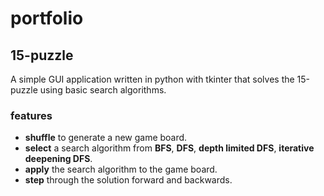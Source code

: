 # portfolio

## 15-puzzle

A simple GUI application written in python with tkinter that solves the 15-puzzle using basic search algorithms.

### features

- **shuffle**   to generate a new game board.
- **select**    a search algorithm from **BFS**, **DFS**, **depth limited DFS**, **iterative deepening DFS**.
- **apply**     the search algorithm to the game board.
- **step**      through the solution forward and backwards.
